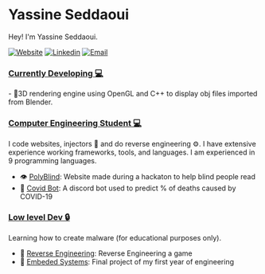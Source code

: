 <h1 class="neon">Yassine Seddaoui</h1>


Hey! I'm Yassine Seddaoui.

 [![Website](https://img.shields.io/badge/Website-3776AB?style=for-the-badge)](https://yassine-seddaoui-portfolio.netlify.app/)
 [![Linkedin](https://img.shields.io/badge/LinkedIn-0077B5?style=for-the-badge&logo=linkedin&logoColor=white)](https://www.linkedin.com/in/yassine-seddaoui-a91110162/)
 [![Email](https://img.shields.io/badge/Email-8B89CC?style=for-the-badge&logo=protonmail&logoColor=white)](mailto:yassineseddaoui@gmail.com)

<h3><b><u>Currently Developing  💻</u></b></h3>
- 🔺3D rendering engine using OpenGL and C++ to display obj files imported from Blender.

<h3><b><u>Computer Engineering Student 💻</u></b></h3>

I code websites, injectors 💉 and do reverse engineering ⚙. I have extensive experience working frameworks, tools, and languages. I am experienced in 9 programming languages. 

- 👁️ [PolyBlind](https://github.com/yassine128/PolyBlind): Website made during a hackaton to help blind people read
- 👾 [Covid Bot](https://github.com/yassine128/Covid-19-Bot): A discord bot used to predict % of deaths caused by COVID-19

<h3><b><u>Low level Dev 🔒</u></b></h3>

Learning how to create malware (for educational purposes only).
- 🔫 [Reverse Engineering](https://github.com/yassine128/InternalCheats): Reverse Engineering a game
- 🤖 [Embeded Systems](https://github.com/Projet-Integrateur-145146): Final project of my first year of engineering

</details>
